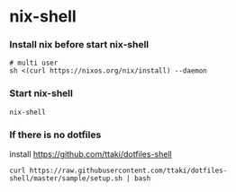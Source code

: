 # nix-shell


### Install nix before start nix-shell
```
# multi user 
sh <(curl https://nixos.org/nix/install) --daemon
```

### Start nix-shell
```
nix-shell
```

### If there is no dotfiles

install https://github.com/ttaki/dotfiles-shell
```
curl https://raw.githubusercontent.com/ttaki/dotfiles-shell/master/sample/setup.sh | bash
```
